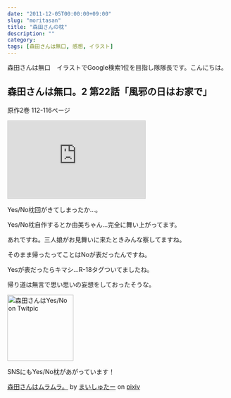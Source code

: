 ```yaml
---
date: "2011-12-05T00:00:00+09:00"
slug: "moritasan"
title: "森田さんの枕"
description: ""
category: 
tags: [森田さんは無口, 感想, イラスト]
---
```


森田さんは無口　イラストでGoogle検索1位を目指し隊隊長です。こんにちは。

## 森田さんは無口。2 第22話「風邪の日はお家で」

原作2巻 112-116ページ

<iframe src="http://ext.nicovideo.jp/thumb/1321339595" style="border: 1px solid rgb(204, 204, 204);" frameborder="0" height="176" scrolling="no" width="312">&amp;amp;amp;amp;amp;lt;a href="http://www.nicovideo.jp/watch/1321339595"&amp;amp;amp;amp;amp;gt;【ニコニコ動画】森田さんは無口。2　第22 話「風邪の日はお家で」&amp;amp;amp;amp;amp;lt;/a&amp;amp;amp;amp;amp;gt;</iframe>

Yes/No枕回がきてしまったか…。

Yes/No枕自作するとか由美ちゃん…完全に舞い上がってます。

あれですね。三人娘がお見舞いに来たときみんな察してますね。

そのまま帰ったってことはNoが表だったんですね。

Yesが表だったらキマシ…R-18タグついてましたね。

帰り道は無言で思い思いの妄想をしておったそうな。

<a href="http://twitpic.com/7obf80" title="森田さんはYes/No on Twitpic"><img src="http://twitpic.com/show/thumb/7obf80.jpg" alt="森田さんはYes/No on Twitpic" height="150" width="150"></a>

SNSにもYes/No枕があがっています！

<script src="http://source.pixiv.net/source/embed.js" data-id="21713884_9023b72fc55b1eeea97450c424f35c11" data-size="medium" data-border="on" charset="utf-8"></script><noscript><p><a href="http://www.pixiv.net/member_illust.php?mode=medium&illust_id=21713884" target="_blank">森田さんはムラムラ。</a> by <a href="http://www.pixiv.net/member.php?id=1432163" target="_blank">まいしゅたー</a> on <a href="http://www.pixiv.net/" target="_blank">pixiv</a></p></noscript>

